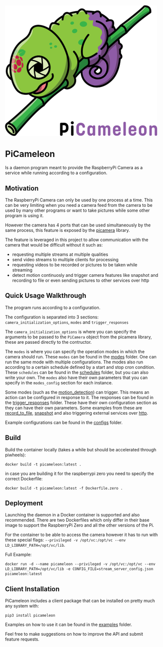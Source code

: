 [<img src="picameleon.png" width="500"/>](picameleon.png)

# PiCameleon

Is a daemon program meant to provide the RaspberryPi Camera as a service while running according to a configuration.

## Motivation

The RaspberryPi Camera can only be used by one process at a time. This can be very limiting when you need a camera feed from the camera to be used by many other programs or want to take pictures while some other program is using it.

However the camera has 4 ports that can be used simultaneously by the same process, this feature is exposed by the [picamera](https://github.com/waveform80/picamera) library.

The feature is leveraged in this project to allow communication with the camera that would be difficult without it such as:
- requesting multiple streams at multiple qualities
- send video streams to multiple clients for processing
- requesting videos to be recorded or pictures to be taken while streaming
- detect motion continuosly and trigger camera features like snapshot and recording to file or even sending pictures to other services over http

## Quick Usage Walkthrough

The program runs according to a configuration.

The configuration is separated into 3 sections: `camera_initialization_options`, `modes` and `trigger_responses`

The `camera_initialization_options` is where you can specify the arguments to be passed to the `PiCamera` object from the picamera library, these are passed directly to the contructor.

The `modes` is where you can specify the operation modes in which the camera should run. These `modes` can be found in the [modes](picameleon/modes) folder.
One can run the same mode with multiple configurations. The modes also run according to a certain schedule defined by a start and stop cron condition. These `schedules` can be found in the [schedules](picameleon/schedules) folder, but you can also write your own. The `modes` also have their own parameters that you can specify in the `modes_config` section for each instance.

Some modes (such as the [motion_detection](picameleon/modes/motion_detection.py)) can trigger. This means an action can be configured in response to it. The responses can be found in the [trigger_responses](picameleon/trigger_responses) folder. These have their own configuration section as they can have their own parameters. Some examples from these are [record_to_file](picameleon/trigger_responses/record_to_file.py), [snapshot](picameleon/trigger_responses/snapshot.py) and also triggering external services over [http](picameleon/trigger_responses/http.py).

Example configurations can be found in the [configs](picameleon/configs) folder.

## Build

Build the container locally (takes a while but should be accelerated through piwheels):

```
docker build -t picameleon:latest .
```

in case you are building it for the raspberrypi zero you need to specify the correct Dockerfile:

```
docker build -t picameleon:latest -f Dockerfile.zero .
```


## Deployment

Launching the daemon in a Docker container is supported and also recommended. There are two Dockerfiles which only differ in their base image to support the RaspberryPi Zero and all the other versions of the Pi.

For the container to be able to access the camera however it has to run with these special flags: `--privileged -v /opt/vc:/opt/vc --env LD_LIBRARY_PATH=/opt/vc/lib`.

Full Example:

```
docker run -d --name picameleon --privileged -v /opt/vc:/opt/vc --env LD_LIBRARY_PATH=/opt/vc/lib -e CONFIG_FILE=stream_server_config.json picameleon:latest
```

## Client Installation

PiCameleon includes a client package that can be installed on pretty much any system with:

```
pip3 install picameleon
```

Examples on how to use it can be found in the [examples](examples) folder.

Feel free to make suggestions on how to improve the API and submit feature requests.